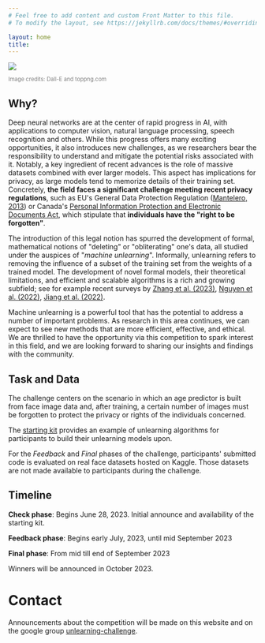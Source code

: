 ```yaml
---
# Feel free to add content and custom Front Matter to this file.
# To modify the layout, see https://jekyllrb.com/docs/themes/#overriding-theme-defaults

layout: home
title:
---
```


<div style="width: 256px">
<img src="Unlearning-logo.png"> <br>
<p style="color: grey; font-size: 80%">Image credits: Dall-E and toppng.com</p>
</div>

## Why?

Deep neural networks are at the center of rapid progress in AI, with applications to computer vision, natural language processing, speech recognition and others. While this progress offers many exciting opportunities, it also introduces new challenges, as we researchers bear the responsibility to understand and mitigate the potential risks associated with it. Notably, a key ingredient of recent advances is the role of massive datasets combined with ever larger models. This aspect has implications for privacy, as large models tend to memorize details of their training set. Concretely, **the field faces a significant challenge meeting recent privacy regulations**, such as EU's General Data Protection Regulation ([Mantelero, 2013](https://doi.org/10.1016/j.clsr.2013.03.010)) or Canada's [Personal Information Protection and Electronic Documents Act](https://www.priv.gc.ca/en/privacy-topics/privacy-laws-in-canada/the-personal-information-protection-and-electronic-documents-act-pipeda/), which stipulate that **individuals have the "right to be forgotten"**.

The introduction of this legal notion has spurred the development of formal, mathematical notions of "deleting" or "obliterating" one's data, all studied under the auspices of "*machine unlearning*". Informally, unlearning refers to removing the influence of a subset of the training set from the weights of a trained model. The development of novel formal models, their theoretical limitations, and efficient and scalable algorithms is a rich and growing subfield; see for example recent surveys by [Zhang et al. (2023)](https://doi.org/10.1007/s42979-023-01767-4), [Nguyen et al. (2022)](https://arxiv.org/abs/2209.02299), [Jiang et al. (2022)](https://doi.org/10.1117/12.2660330).

Machine unlearning is a powerful tool that has the potential to address a number of important problems. As research in this area continues, we can expect to see new methods that are more efficient, effective, and ethical. We are thrilled to have the opportunity via this competition to spark interest in this field, and we are looking forward to sharing our insights and findings with the community.

## Task and Data

The challenge centers on the scenario in which an age predictor is built from face image data and, after training, a certain number of images must be forgotten to protect the privacy or rights of the individuals concerned.

The [starting kit](https://github.com/unlearning-challenge/starting-kit) provides an example of unlearning algorithms for participants to build their unlearning models upon.

For the *Feedback* and *Final* phases of the challenge, participants' submitted code is evaluated on real face datasets hosted on Kaggle. Those datasets are not made available to participants during the challenge.

## Timeline

**Check phase**: Begins June 28, 2023. Initial announce and availability of the starting kit.

**Feedback phase**: Begins early July, 2023, until mid September 2023

**Final phase**: From mid till end of September 2023

Winners will be announced in October 2023.


# Contact

Announcements about the competition will be made on this website and on the google group [unlearning-challenge](https://groups.google.com/g/unlearning-challenge). 
